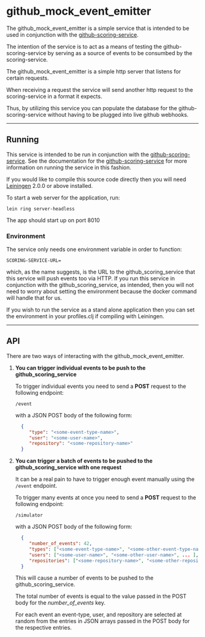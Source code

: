 # github_mock_event_emitter

The github_mock_event_emitter is a simple service that is intended to be used in conjunction with the [github-scoring-service](https://github.com/robert-pierce/github_scoring_service). 

The intention of the service is to act as a means of testing the github-scoring-service by serving as a source of events to be consumbed by the scoring-service. 

The github_mock_event_emitter is a simple http server that listens for certain requests. 

When receiving a request the service will send another http request to the scoring-service in a format it expects. 

Thus, by utilizing this service you can populate the database for the github-scoring-service without having to be plugged into live github webhooks.

***
## Running
This service is intended to be run in conjunction with the [github-scoring-service](https://github.com/robert-pierce/github_scoring_service). See the documentation for the [github-scoring-service](https://github.com/robert-pierce/github_scoring_service) for more information on running the service in this fashion.


If you would like to compile this source code directly then you will need [Leiningen][] 2.0.0 or above installed.

[leiningen]: https://github.com/technomancy/leiningen

To start a web server for the application, run:

    lein ring server-headless

The app should start up on port 8010

### Environment
The service only needs one environment variable in order to function:
    
    SCORING-SERVICE-URL=
    
which, as the name suggests, is the URL to the github_scoring_service that this service will push events too via HTTP.
If you run this service in conjunction with the github_scoring_service, as intended, then you will not need to worry about setting the environment because the docker command will handle that for us.

If you wish to run the service as a stand alone application then you can set the environment in your profiles.clj if compiling with Leiningen.

***
## API
There are two ways of interacting with the github_mock_event_emitter.

1. **You can trigger individual events to be push to the github_scoring_service**
  
    To trigger individual events you need to send a **POST** request to the following endpoint:
     
     `/event`
     
     with a JSON POST body of the following form:
     ```json
       {
          "type": "<some-event-type-name>",
          "user": "<some-user-name>",
          "repository": "<some-repository-name>"
       }
    ```
 
2. **You can trigger a batch of events to be pushed to the github_scoring_service with one request**
    
    It can be a real pain to have to trigger enough event manually using the `/event` endpoint. 
    
    To trigger many events at once you need to send a **POST** request to the following endpoint:
     
     `/simulator`
     
     with a JSON POST body of the following form:
     ```json
       {
          "number_of_events": 42,
          "types": ["<some-event-type-name>", "<some-other-event-type-name>", ...],
          "users": ["<some-user-name>", "<some-other-user-name>", ... ],
          "repositories": ["<some-repository-name>", "<some-other-repository-name>", ...]
       }
    ```
    
    This will cause a number of events to be pushed to the github_scoring_service. 
    
    The total number of events is equal to the value passed in the POST body for the _number_of_events_ key. 
    
    For each event an event-type, user, and repository are selected at random from the entries in JSON arrays passed in the POST body for the respective entries.
